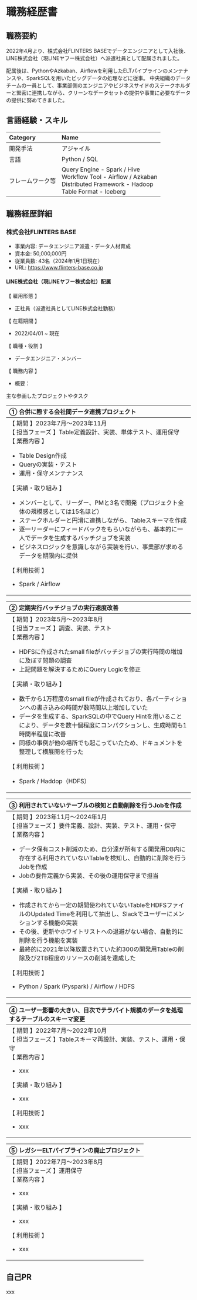 # 職務経歴書

## 職務要約

2022年4月より、株式会社FLINTERS BASEでデータエンジニアとして入社後、LINE株式会社（現LINEヤフー株式会社）へ派遣社員として配属されました。

配属後は、PythonやAzkaban、Airflowを利用したELTパイプラインのメンテナンスや、SparkSQLを用いたビッグデータの処理などに従事。
中央組織のデータチームの一員として、事業部側のエンジニアやビジネスサイドのステークホルダーと緊密に連携しながら、クリーンなデータセットの提供や事業に必要なデータの提供に努めてきました。

## 言語経験・スキル

| Category | Name |
| :------ | :------ |
| 開発手法 | アジャイル |
| 言語 | Python / SQL |
| フレームワーク等 | Query Engine - Spark / Hive <br> Workflow Tool - Airflow / Azkaban <br> Distributed Framework - Hadoop <br> Table Format - Iceberg|

## 職務経歴詳細

### 株式会社FLINTERS BASE

- 事業内容: データエンジニア派遣・データ人材育成
- 資本金: 50,000,000円
- 従業員数: 43名（2024年1月1日現在）
- URL: <https://www.flinters-base.co.jp>

#### LINE株式会社（現LINEヤフー株式会社）配属

【 雇用形態 】

- 正社員（派遣社員としてLINE株式会社勤務）

【 在籍期間 】

- 2022/04/01 ~ 現在

【 職種・役割 】

- データエンジニア・メンバー

【 職務内容 】

- 概要：

主な参画したプロジェクトやタスク

| ① 合併に際する会社間データ連携プロジェクト |
| :------ |
|【 期間 】2023年7月〜2023年11月 <br> 【 担当フェーズ 】Table定義設計、実装、単体テスト、運用保守 <br> 【 業務内容 】 <ul> <li> Table Design作成 </li> <li> Queryの実装・テスト </li> <li> 運用・保守メンテナンス </li> </ul> 【 実績・取り組み 】  <ul> <li> メンバーとして、リーダー、PMと3名で開発（プロジェクト全体の規模感としては15名ほど） </li> <li> ステークホルダーと円滑に連携しながら、Tableスキーマを作成 </li> <li> 逐一リーダーにフィードバックをもらいながらも、基本的に一人でデータを生成するバッチジョブを実装 </li> <li> ビジネスロジックを意識しながら実装を行い、事業部が求めるデータを期限内に提供</li></ul> 【 利用技術 】 <ul> <li> Spark / Airflow </li> </ul> |

| ② 定期実行バッチジョブの実行速度改善 |
| :------ |
|【 期間 】2023年5月〜2023年8月 <br> 【 担当フェーズ 】調査、実装、テスト <br> 【 業務内容 】 <ul> <li> HDFSに作成されたsmall fileがバッチジョブの実行時間の増加に及ぼす問題の調査 </li> <li> 上記問題を解決するためにQuery Logicを修正</li></ul>【 実績・取り組み 】 <ul> <li> 数千から1万程度のsmall fileが作成されており、各パーティションへの書き込みの時間が数時間以上増加していた </li> <li> データを生成する、SparkSQLの中でQuery Hintを用いることにより、データを数十個程度にコンパクションし、生成時間も1時間半程度に改善 </li> <li> 同様の事例が他の場所でも起こっていたため、ドキュメントを整理して横展開を行った</li></ul>【 利用技術 】 <ul> <li> Spark / Haddop（HDFS） </li> </ul> |

| ③ 利用されていないテーブルの検知と自動削除を行うJobを作成 |
| :------ |
|【 期間 】2023年11月〜2024年1月 <br> 【 担当フェーズ 】要件定義、設計、実装、テスト、運用・保守 <br> 【 業務内容 】 <ul> <li> データ保有コスト削減のため、自分達が所有する開発用DB内に存在する利用されていないTableを検知し、自動的に削除を行うJobを作成 </li> <li> Jobの要件定義から実装、その後の運用保守まで担当</li></ul>【 実績・取り組み 】 <ul> <li> 作成されてから一定の期間使われていないTableをHDFSファイルのUpdated Timeを利用して抽出し、Slackでユーザーにメンションする機能の実装 </li> <li> その後、更新やホワイトリストへの退避がない場合、自動的に削除を行う機能を実装 </li> <li> 最終的に2021年以降放置されていた約300の開発用Tableの削除及び2TB程度のリソースの削減を達成した </li> </ul> 【 利用技術 】 <ul> <li> Python / Spark (Pyspark) / Airflow / HDFS </li> </ul> |

| ④ ユーザー影響の大きい、日次でテラバイト規模のデータを処理するテーブルのスキーマ変更 |
| :------ |
|【 期間 】2022年7月〜2022年10月 <br> 【 担当フェーズ 】Tableスキーマ再設計、実装、テスト、運用・保守 <br> 【 業務内容 】 <ul> <li> xxx </li> </ul> 【 実績・取り組み 】 <ul> <li> xxx </li> </ul> 【 利用技術 】 <ul> <li> xxx </li> </ul> |

| ⑤ レガシーELTパイプラインの廃止プロジェクト |
| :------ |
|【 期間 】2022年7月〜2023年8月 <br> 【 担当フェーズ 】運用保守 <br> 【 業務内容 】 <ul> <li> xxx </li> </ul> 【 実績・取り組み 】 <ul> <li> xxx </li> </ul> 【 利用技術 】 <ul> <li> xxx </li> </ul> |

## 自己PR

xxx
